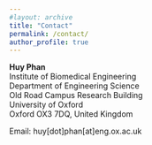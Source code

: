 ```yaml
---
#layout: archive
title: "Contact"
permalink: /contact/
author_profile: true
---
```


**Huy Phan**<br/>Institute of Biomedical Engineering<br/>Department of Engineering Science<br/>Old Road Campus Research Building<br/>University of Oxford<br/>Oxford OX3 7DQ, United Kingdom<br/>

Email: huy[dot]phan[at]eng.ox.ac.uk
